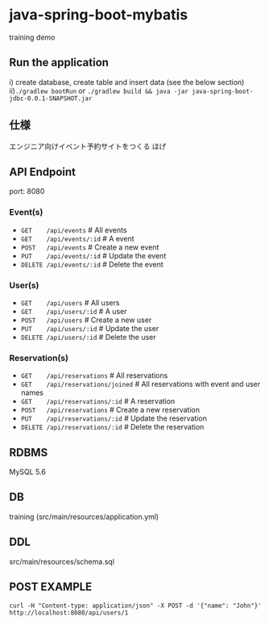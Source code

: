 # java-spring-boot-mybatis
training demo

## Run the application
i) create database, create table and insert data (see the below section)  
ii)`./gradlew bootRun` or `./gradlew build && java -jar java-spring-boot-jdbc-0.0.1-SNAPSHOT.jar`

## 仕様
エンジニア向けイベント予約サイトをつくる
ほげ


## API Endpoint
port: 8080
### Event(s)
- `GET    /api/events`      # All events
- `GET    /api/events/:id`  # A event
- `POST   /api/events`      # Create a new event 
- `PUT    /api/events/:id`  # Update the event
- `DELETE /api/events/:id`  # Delete the event

### User(s)
- `GET    /api/users`      # All users
- `GET    /api/users/:id`  # A user
- `POST   /api/users`      # Create a new user 
- `PUT    /api/users/:id`  # Update the user
- `DELETE /api/users/:id`  # Delete the user

### Reservation(s)
- `GET    /api/reservations`        # All reservations
- `GET    /api/reservations/joined` # All reservations with event and user names
- `GET    /api/reservations/:id`    # A reservation
- `POST   /api/reservations`        # Create a new reservation 
- `PUT    /api/reservations/:id`    # Update the reservation
- `DELETE /api/reservations/:id`    # Delete the reservation

## RDBMS
MySQL 5.6
## DB
training (src/main/resources/application.yml)
## DDL
src/main/resources/schema.sql

## POST EXAMPLE
```
curl -H "Content-type: application/json" -X POST -d '{"name": "John"}' http://localhost:8080/api/users/1
```

